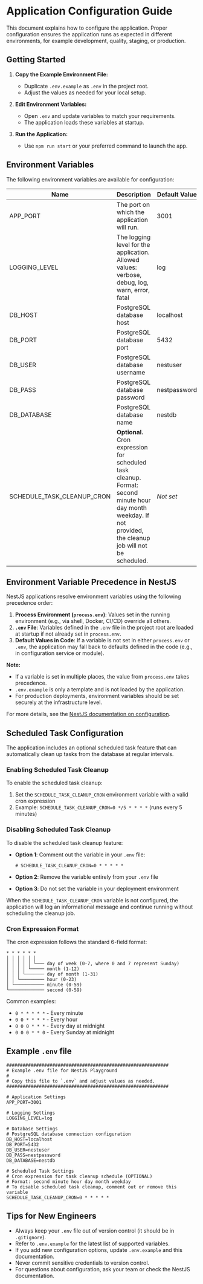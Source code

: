 # Application Configuration Guide

This document explains how to configure the application. Proper configuration ensures the application runs as expected in different environments, for example development, quality, staging, or production.

## Getting Started

1. **Copy the Example Environment File:**
   - Duplicate `.env.example` as `.env` in the project root.
   - Adjust the values as needed for your local setup.

2. **Edit Environment Variables:**
   - Open `.env` and update variables to match your requirements.
   - The application loads these variables at startup.

3. **Run the Application:**
   - Use `npm run start` or your preferred command to launch the app.

## Environment Variables

The following environment variables are available for configuration:

| Name                       | Description                                                                                                                                                     | Default Value |
| -------------------------- | --------------------------------------------------------------------------------------------------------------------------------------------------------------- | ------------- |
| APP_PORT                   | The port on which the application will run.                                                                                                                     | 3001          |
| LOGGING_LEVEL              | The logging level for the application. Allowed values: verbose, debug, log, warn, error, fatal                                                                  | log           |
| DB_HOST                    | PostgreSQL database host                                                                                                                                        | localhost     |
| DB_PORT                    | PostgreSQL database port                                                                                                                                        | 5432          |
| DB_USER                    | PostgreSQL database username                                                                                                                                    | nestuser      |
| DB_PASS                    | PostgreSQL database password                                                                                                                                    | nestpassword  |
| DB_DATABASE                | PostgreSQL database name                                                                                                                                        | nestdb        |
| SCHEDULE_TASK_CLEANUP_CRON | **Optional.** Cron expression for scheduled task cleanup. Format: second minute hour day month weekday. If not provided, the cleanup job will not be scheduled. | _Not set_     |

## Environment Variable Precedence in NestJS

NestJS applications resolve environment variables using the following precedence order:

1. **Process Environment (`process.env`)**: Values set in the running environment (e.g., via shell, Docker, CI/CD) override all others.
2. **`.env` File**: Variables defined in the `.env` file in the project root are loaded at startup if not already set in `process.env`.
3. **Default Values in Code**: If a variable is not set in either `process.env` or `.env`, the application may fall back to defaults defined in the code (e.g., in configuration service or module).

**Note:**

- If a variable is set in multiple places, the value from `process.env` takes precedence.
- `.env.example` is only a template and is not loaded by the application.
- For production deployments, environment variables should be set securely at the infrastructure level.

For more details, see the [NestJS documentation on configuration](https://docs.nestjs.com/techniques/configuration).

## Scheduled Task Configuration

The application includes an optional scheduled task feature that can automatically clean up tasks from the database at regular intervals.

### Enabling Scheduled Task Cleanup

To enable the scheduled task cleanup:

1. Set the `SCHEDULE_TASK_CLEANUP_CRON` environment variable with a valid cron expression
2. Example: `SCHEDULE_TASK_CLEANUP_CRON=0 */5 * * * *` (runs every 5 minutes)

### Disabling Scheduled Task Cleanup

To disable the scheduled task cleanup feature:

- **Option 1**: Comment out the variable in your `.env` file:

  ```dotenv
  # SCHEDULE_TASK_CLEANUP_CRON=0 * * * * *
  ```

- **Option 2**: Remove the variable entirely from your `.env` file

- **Option 3**: Do not set the variable in your deployment environment

When the `SCHEDULE_TASK_CLEANUP_CRON` variable is not configured, the application will log an informational message and continue running without scheduling the cleanup job.

### Cron Expression Format

The cron expression follows the standard 6-field format:

```
* * * * * *
│ │ │ │ │ │
│ │ │ │ │ └─── day of week (0-7, where 0 and 7 represent Sunday)
│ │ │ │ └───── month (1-12)
│ │ │ └─────── day of month (1-31)
│ │ └───────── hour (0-23)
│ └─────────── minute (0-59)
└───────────── second (0-59)
```

Common examples:

- `0 * * * * *` - Every minute
- `0 0 * * * *` - Every hour
- `0 0 0 * * *` - Every day at midnight
- `0 0 0 * * 0` - Every Sunday at midnight

## Example `.env` file

```dotenv
############################################################
# Example .env file for NestJS Playground
#
# Copy this file to `.env` and adjust values as needed.
############################################################

# Application Settings
APP_PORT=3001

# Logging Settings
LOGGING_LEVEL=log

# Database Settings
# PostgreSQL database connection configuration
DB_HOST=localhost
DB_PORT=5432
DB_USER=nestuser
DB_PASS=nestpassword
DB_DATABASE=nestdb

# Scheduled Task Settings
# Cron expression for task cleanup schedule (OPTIONAL)
# Format: second minute hour day month weekday
# To disable scheduled task cleanup, comment out or remove this variable
SCHEDULE_TASK_CLEANUP_CRON=0 * * * * *
```

## Tips for New Engineers

- Always keep your `.env` file out of version control (it should be in `.gitignore`).
- Refer to `.env.example` for the latest list of supported variables.
- If you add new configuration options, update `.env.example` and this documentation.
- Never commit sensitive credentials to version control.
- For questions about configuration, ask your team or check the NestJS documentation.

